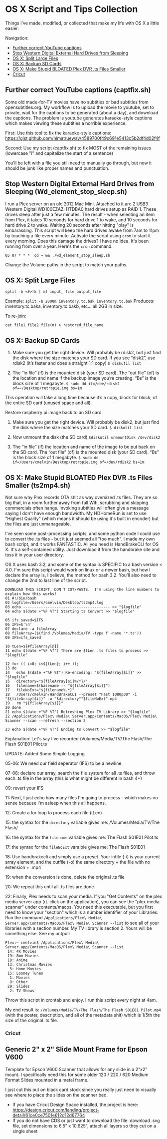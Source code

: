  # OS X Script and Tips Collection
Things I've made, modified, or collected that make my life with OS X a little easier.

Navigation:
  * [Further correct YouTube captions](#Further-correct-YouTube-captions-captfixsh)
  * [Stop Western Digital External Hard Drives from Sleeping](#Stop-Western-Digital-External-Hard-Drives-from-Sleeping-Wd_element_stop_sleepsh)
  * [OS X: Split Large Files](#OS-X-Split-Large-Files)
  * [OS X: Backup SD Cards](#OS-X-Backup-SD-Cards)
  * [OS X: Make Stupid BLOATED Plex DVR .ts Files Smaller](#os-x-make-stupid-bloated-plex-dvr-ts-files-smaller-ts2mp4sh)
  * [Cricut](#Cricut)



## Further correct YouTube captions (captfix.sh)
Some old made-for-TV movies have no subtitles or bad subtitles from opensubtitles.org. My workflow is to upload the movie to youtube, set to private, wait for the captions to be generated (about a day), and download the captions. The problem is youtube generates karaoke-style captions which makes viewing these subtitles a horrible experience. 

 First: Use this tool to fix the karaoke-style captions: https://gist.github.com/nimatrueway/4589700f49c691e5413c5b2df4d02f4f
 
 Second: Use my script (captfix.sh) to fix MOST of the remaining issues (lowercase "i" and capitalize the start of a sentence)
 
 You'll be left with a file you still need to manually go through, but now it should be junk like proper names and punctuation.

## Stop Western Digital External Hard Drives from Sleeping (Wd_element_stop_sleep.sh)
I run a Plex server on an old 2012 Mac Mini.  Attached to it are 2 USB3 Western Digital WD100EZAZ-11TDBA0 hard drives setup as RAID 1.  These drives sleep after just a few minutes.  The result - when selecting an item from Plex, it takes 10 seconds for hard drive 1 to wake, and 10 seconds for hard drive 2 to wake.  Waiting 20 seconds after hitting "play" is embarassing.  This script will keep the hard drives awake from 7am to 11pm by touching a file every minute.  Activate the script using `cron` to start it every morning.  Does this damage the drives?  I have no idea.  It's been running from over a year.  Here's the `cron` command: 
```
05 07 * * *  cd ~ && ./wd_element_stop_sleep.sh
```
Change the Volume paths in the script to match your paths.  

## OS X: Split Large Files
```
split -b <#>[k | m] input_ file output_file
```
Example: `split -b 2000m inventory.tc.bak inventory.tc.bak`
Produces: inventory.tc.baka, inventory.tc.bakb, etc... all 2GB in size.

To re-join:
```
cat file1 file2 file(n) > restored_file_name
```

## OS X: Backup SD Cards
1. Make sure you get the right device.  Will probably be rdisk2, but just find the disk where the size matches your SD card. If you see “disk2”, use rdisk2 (it’s faster and does a straight 1:1 copy)
`$ diskutil list`


2. The “in file” (if) is the mounted disk (your SD card).  The “out file” (of) is the location and name if the backup image you’re creating.  “Bs” is the block size of 1 megabyte.
`$ sudo dd if=/dev/rdisk2 of=~/Desktop/retropie.img bs=1m`

This operation will take a long time because it’s a copy, block for block, of the entire SD card (unused space and all).

Restore raspberry pi image back to an SD card

1. Make sure you get the right device.  Will probably be disk2, but just find the disk where the size matches your SD card.
`$ diskutil list`

2. Now unmount the disk (the SD card)
`$diskutil unmountDisk /dev/disk2`

3. The “in file” (if) the location and name of the image to be put back on the SD card.  The “out file” (of) is the mounted disk (your SD card).  “Bs” is the block size of 1 megabyte.
`$ sudo dd if=/Users/cmelvin/Desktop/retropie.img of=/dev/rdisk2 bs=1m`

## OS X: Make Stupid BLOATED Plex DVR .ts Files Smaller (ts2mp4.sh)

Not sure why Plex records OTA shit as way oversized .ts files.  They are so big that, in a room further away from full Wifi, scrubbing and skipping commercials often hangs.  Invoking subtitles will often give a message saying I don't have enough bandwidth.  My HDHomeRun is set to use "Highest Quality" (which means it should be using it's built in encoder) but the files are just unmanageable.

I've seen some post-processing scripts, and some python code I could use to convert the .ts files - but it just seemed all "too much".  I made my own bash script, and it works FANTASTIC.  All you need is HandBrakeCLI for OS X.  It's a self-contained utility.  Just download it from the handbrake site and toss it in your user directory.

OS X uses bash 3.2, and some of the syntax is SPECIFIC to a bash version < 4.0.  I'm sure this script would work on linux or a newer bash, but how I declare the array is, I believe, the method for bash 3.2.  You'll also need to change the 2nd to last line of the script.
```
DOWNLOAD THIS SCRIPT, DON'T CUT/PASTE.  I'm using the line numbers to explain how this works!
01 #!/bin/bash
02 logfile=/Users/cmelvin/Desktop/ts2mp4.log
03 echo --------------------------------------- >> "$logfile"
04 echo $(date +"%F %T") Starting ts Convert >> "$logfile"

05 ifs_saved=$IFS
06 IFS=$'\n'
07 declare -a fileArray
08 fileArray=($(find /Volumes/Media/TV -type f -name '*.ts'))
09 IFS=ifs_saved 

10 tLen=${#fileArray[@]}
11 echo $(date +"%F %T") There are $tLen .ts files to process >> "$logfile"

12 for (( i=0; i<${tLen}; i++ ));
13 do
14   echo $(date +"%F %T") Re-encoding: "${fileArray[$i]}" >> "$logfile"          
15   directory="${fileArray[$i]%/*}/"
16   filename=$(basename -- "${fileArray[$i]}")
17   fileNoExt="${filename%.*}"
18   /Users/cmelvin/HandBrakeCLI --preset "Fast 1080p30" -i "${fileArray[$i]}" -o "$directory""$fileNoExt".mp4
19   rm "${fileArray[$i]}"
20 done
21 echo $(date +"%F %T") Refreshing Plex TV Library >> "$logfile"
22 /Applications/Plex\ Media\ Server.app/Contents/MacOS/Plex\ Media\ Scanner --scan --refresh --section 2

23 echo $(date +"%F %T") Ending ts Convert >> "$logfile"
```

Explanation:  Let's say I've recorded /Volumes/Media/TV/The Flash/The Flash S01E01 Pilot.ts

UPDATE: Added Some Simple Logging 

05-06: We need our field seperator (IFS) to be a newline.

07-08: declare our array, search the file system for all .ts files, and throw each .ts file in the array (this is what might be different in bash 4+)

09: revert your IFS

11: Next, I just echo how many files I'm going to process - which makes no sense because I'm asleep when this all happens.

12: Create a for loop to process each file (tLen)

15: the syntax for the ```directory``` variable gives me: /Volumes/Media/TV/The Flash/

16: the syntax for the ```filename``` variable gives me: The Flash S01E01 Pilot.ts

17: the syntax for the ```fileNoExt``` varaible gives me: The Flash S01E01

18: Use handbrakecli and simply use a preset.  Your infile (-i) is your current array element, and the outfile (-o) the same directory + the file with no extension + .mp4

19: when the conversion is done, delete the original .ts file

20: We repeat this until all .ts files are done.

22: Finally, Plex needs to scan your media.  If you "Get Contents" on the plex media server app (rt. click on the application), you can see the "plex media scanner" under contents/macos.  You need this executable, but you first need to know your "section" which is a number identifier of your Libraries.  Run the command ```/Applications/Plex\ Media\ Server.app/Contents/MacOS/Plex\ Media\ Scanner --list``` to see all of your libraries with a section number.  My TV library is section 2.  Yours will be something else.  See my output:

```
Plex:~ cmelvin$ /Applications/Plex\ Media\ Server.app/Contents/MacOS/Plex\ Media\ Scanner --list
 14: 4K Movies
 19: 8mm Movies
 18: Anime
 13: Christmas Movies
  5: Home Movies
 15: Looney Tunes
  1: Movies
  8: Other
 20: Slides
  2: TV Shows
 ```

Throw this script in crontab and enjoy.  I run this script every night at 4am.

My end result is: ```/Volumes/Media/TV/The Flash/The Flash S01E01 Pilot.mp4``` (with the poster, description, and all of the metadata shit) which is 1/5th the size of the original .ts file.

### Cricut

## Generic 2" x 2" Slide Mount Frame for Epson V600
Template for Epson V600 Scanner that allows for any slide in a 2"x2" mount.  I specifically need this for some older 120 / 220 / 620 Medium Format Slides mounted in a metal frame.

I just cut this out on black card stock since you really just need to visually see where to place the slides on the scanner bed.

- If you have Cricut Design Space installed, the project is here: https://design.cricut.com/landing/project-detail/61ce0ce7501e612d12d67764 
- If you do not have CDS or just want to download the file: download .svg file, set dimensions to 6.5" x 10.625", attach all layers so they cut on a single sheet

